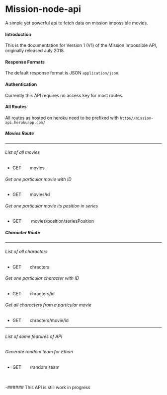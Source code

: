 # Mission-node-api
A simple yet powerful api to fetch data on mission impossible movies.

#### Introduction
This is the documentation for Version 1 (V1) of the Mission Impossible API, originally released July 2018.

#### Response Formats
The default response format is JSON `application/json`.

#### Authentication
Currently this API requires no access key for most routes.

#### All Routes
All routes as hosted on heroku need to be prefixed with 
`https//mission-api.herokuapp.com/`

##### Movies Route
---

###### List of all movies
* GET&nbsp;&nbsp;&nbsp;&nbsp;&nbsp;&nbsp;&nbsp;movies 

###### Get one particular movie with ID
* GET&nbsp;&nbsp;&nbsp;&nbsp;&nbsp;&nbsp;&nbsp;movies/id

###### Get one particular movie its position in series
* GET  &nbsp;&nbsp;&nbsp;&nbsp;&nbsp;&nbsp;&nbsp;movies/position/seriesPosition

##### Character Route
---
###### List of all characters
* GET&nbsp;&nbsp;&nbsp;&nbsp;&nbsp;&nbsp;&nbsp;chracters 

###### Get one particular character with ID
* GET&nbsp;&nbsp;&nbsp;&nbsp;&nbsp;&nbsp;&nbsp;chracters/id

###### Get all characters from a particular movie
* GET&nbsp;&nbsp;&nbsp;&nbsp;&nbsp;&nbsp;&nbsp;chracters/movie/id

---
###### List of some features of API
###### Generate random team for Ethan
* GET&nbsp;&nbsp;&nbsp;&nbsp;&nbsp;&nbsp;&nbsp;/random_team


<br>
<br>
-###### This API is still work in progress






